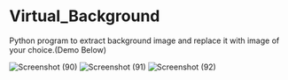 # Virtual_Background
Python program to extract background image and replace it with image of your choice.(Demo Below)


![Screenshot (90)](https://user-images.githubusercontent.com/71630260/165251869-2683d90d-5e9e-410f-8c8f-aa8b3c8813f7.png)
![Screenshot (91)](https://user-images.githubusercontent.com/71630260/165251901-b1fc4555-1ffd-4b7c-86e4-da313e56f26b.png)
![Screenshot (92)](https://user-images.githubusercontent.com/71630260/165251915-070c2bab-0b39-4655-8168-24cfce4f5fdb.png)
